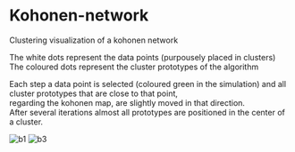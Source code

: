 # Kohonen-network  
Clustering visualization of a kohonen network  

The white dots represent the data points (purpousely placed in clusters)  
The coloured dots represent the cluster prototypes of the algorithm  

Each step a data point is selected (coloured green in the simulation) and all cluster prototypes that are close to that point,  
regarding the kohonen map, are slightly moved in that direction.  
After several iterations almost all prototypes are positioned in the center of a cluster.  

![b1](https://github.com/LouisBock/Kohonen-network/assets/82266724/cf771b33-023c-497c-be67-1859c44c8393)
![b3](https://github.com/LouisBock/Kohonen-network/assets/82266724/cece8301-8da4-4095-a078-a1f08db5444d)
